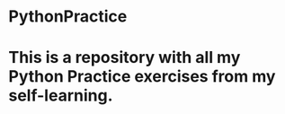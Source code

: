 # PythonPractice

# This is a repository with all my Python Practice exercises from my self-learning. 
